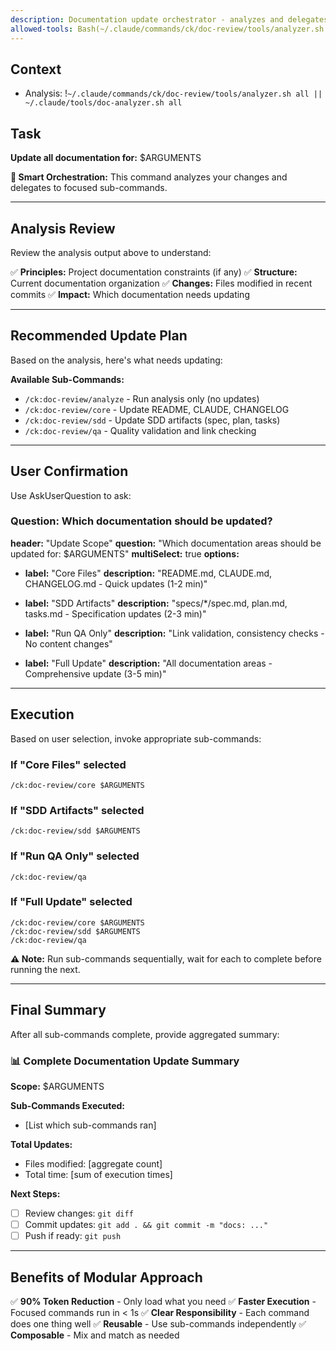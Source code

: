 ```yaml
---
description: Documentation update orchestrator - analyzes and delegates to focused sub-commands
allowed-tools: Bash(~/.claude/commands/ck/doc-review/tools/analyzer.sh:*), Bash(~/.claude/tools/doc-analyzer.sh:*), Read(*), SlashCommand(*), AskUserQuestion(*)
---
```


## Context

- Analysis: !`~/.claude/commands/ck/doc-review/tools/analyzer.sh all || ~/.claude/tools/doc-analyzer.sh all`

## Task

**Update all documentation for:** $ARGUMENTS

**🎯 Smart Orchestration:** This command analyzes your changes and delegates to focused sub-commands.

---

## Analysis Review

Review the analysis output above to understand:

✅ **Principles:** Project documentation constraints (if any)
✅ **Structure:** Current documentation organization
✅ **Changes:** Files modified in recent commits
✅ **Impact:** Which documentation needs updating

---

## Recommended Update Plan

Based on the analysis, here's what needs updating:

**Available Sub-Commands:**

- `/ck:doc-review/analyze` - Run analysis only (no updates)
- `/ck:doc-review/core` - Update README, CLAUDE, CHANGELOG
- `/ck:doc-review/sdd` - Update SDD artifacts (spec, plan, tasks)
- `/ck:doc-review/qa` - Quality validation and link checking

---

## User Confirmation

Use AskUserQuestion to ask:

### Question: Which documentation should be updated?

**header:** "Update Scope"
**question:** "Which documentation areas should be updated for: $ARGUMENTS"
**multiSelect:** true
**options:**

- **label:** "Core Files"
  **description:** "README.md, CLAUDE.md, CHANGELOG.md - Quick updates (1-2 min)"

- **label:** "SDD Artifacts"
  **description:** "specs/\*/spec.md, plan.md, tasks.md - Specification updates (2-3 min)"

- **label:** "Run QA Only"
  **description:** "Link validation, consistency checks - No content changes"

- **label:** "Full Update"
  **description:** "All documentation areas - Comprehensive update (3-5 min)"

---

## Execution

Based on user selection, invoke appropriate sub-commands:

### If "Core Files" selected

```
/ck:doc-review/core $ARGUMENTS
```

### If "SDD Artifacts" selected

```
/ck:doc-review/sdd $ARGUMENTS
```

### If "Run QA Only" selected

```
/ck:doc-review/qa
```

### If "Full Update" selected

```
/ck:doc-review/core $ARGUMENTS
/ck:doc-review/sdd $ARGUMENTS
/ck:doc-review/qa
```

**⚠️ Note:** Run sub-commands sequentially, wait for each to complete before running the next.

---

## Final Summary

After all sub-commands complete, provide aggregated summary:

### 📊 Complete Documentation Update Summary

**Scope:** $ARGUMENTS

**Sub-Commands Executed:**

- [List which sub-commands ran]

**Total Updates:**

- Files modified: [aggregate count]
- Total time: [sum of execution times]

**Next Steps:**

- [ ] Review changes: `git diff`
- [ ] Commit updates: `git add . && git commit -m "docs: ..."`
- [ ] Push if ready: `git push`

---

## Benefits of Modular Approach

✅ **90% Token Reduction** - Only load what you need
✅ **Faster Execution** - Focused commands run in < 1s
✅ **Clear Responsibility** - Each command does one thing well
✅ **Reusable** - Use sub-commands independently
✅ **Composable** - Mix and match as needed
